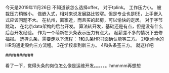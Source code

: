 今天是2019年11月26日
不知道该怎么选择offer。
对于tplink。
工作压力小。
被裁压力稍微小。
做嵌入式，相对来说发展路比较窄。但是专业也是EE，上手嵌入式应该问题不大。
在杭州，离家近，而且买的起房，可以愉快的定居。
对于字节跳动，
在北京data架构的后台开发。
算法转开发，基础还是有点，但是没有什么后台开发经验。
作为一个萌新在头条表示压力有点大。
起薪差不多的情况下去修福报。
选择头条，需要走以下流程：
1和头条HR书面确认能等三方。
2和tplink的HR沟通走毁约三方流程。
3在学校拿到新三方。
4和头条签三方。
就这样吧

##########

看了一下，觉得头条的岗位怎么像是运维开发。。。。。。hmmmm再想想

